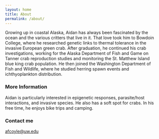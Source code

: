 ```yaml
---
layout: home
title: About
permalink: /about/
---
```


Growing up in coastal Alaska, Aidan has always been fascinated by the ocean and the various critters that live in it. That love took him to Bowdoin College, where he researched genetic links to thermal tolerance in the invasive European green crab. After graduation, he continued his crab investigations, working for the Alaska Department of Fish and Game on Tanner crab reproduction studies and monitoring the St. Matthew Island blue king crab population. He then joined the Washington Department of Fish and Wildlife, where he studied herring spawn events and ichthyoplankton distribution.

### More Information

Aidan is particularly interested in epigenetic responses, parasite/host interactions, and invasive species. He also has a soft spot for crabs. In his free time, he enjoys bike trips and camping.

### Contact me

[afcoyle@uw.edu](mailto:afcoyle@uw.edu)
